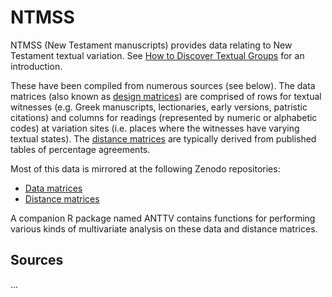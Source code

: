 # NTMSS

NTMSS (New Testament manuscripts) provides data relating to New Testament textual variation. See [How to Discover Textual Groups](https://www.digitalstudies.org/articles/10.16995/dscn.291/) for an introduction.

These have been compiled from numerous sources (see below). The data matrices (also known as [design matrices](https://en.wikipedia.org/wiki/Design_matrix)) are comprised of rows for textual witnesses (e.g. Greek manuscripts, lectionaries, early versions, patristic citations) and columns for readings (represented by numeric or alphabetic codes) at variation sites (i.e. places where the witnesses have varying textual states). The [distance matrices](https://en.wikipedia.org/wiki/Distance_matrix) are typically derived from published tables of percentage agreements.

Most of this data is mirrored at the following Zenodo repositories:

* [Data matrices](https://zenodo.org/record/4064629)
* [Distance matrices](https://zenodo.org/record/4064631)

A companion R package named ANTTV contains functions for performing various kinds of multivariate analysis on these data and distance matrices.

## Sources

...

